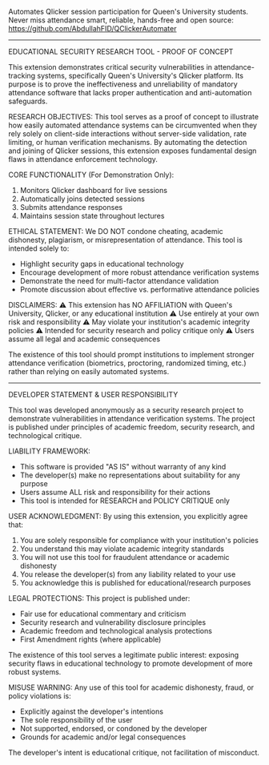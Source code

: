 Automates Qlicker session participation for Queen's University students. Never miss attendance smart, reliable, hands-free and open source: https://github.com/AbdullahFID/QClickerAutomater

---

EDUCATIONAL SECURITY RESEARCH TOOL - PROOF OF CONCEPT

This extension demonstrates critical security vulnerabilities in attendance-tracking systems, specifically Queen's University's Qlicker platform. Its purpose is to prove the ineffectiveness and unreliability of mandatory attendance software that lacks proper authentication and anti-automation safeguards.

RESEARCH OBJECTIVES:
This tool serves as a proof of concept to illustrate how easily automated attendance systems can be circumvented when they rely solely on client-side interactions without server-side validation, rate limiting, or human verification mechanisms. By automating the detection and joining of Qlicker sessions, this extension exposes fundamental design flaws in attendance enforcement technology.

CORE FUNCTIONALITY (For Demonstration Only):
1. Monitors Qlicker dashboard for live sessions
2. Automatically joins detected sessions
3. Submits attendance responses
4. Maintains session state throughout lectures

ETHICAL STATEMENT:
We DO NOT condone cheating, academic dishonesty, plagiarism, or misrepresentation of attendance. This tool is intended solely to:
- Highlight security gaps in educational technology
- Encourage development of more robust attendance verification systems
- Demonstrate the need for multi-factor attendance validation
- Promote discussion about effective vs. performative attendance policies

DISCLAIMERS:
⚠️ This extension has NO AFFILIATION with Queen's University, Qlicker, or any educational institution
⚠️ Use entirely at your own risk and responsibility
⚠️ May violate your institution's academic integrity policies
⚠️ Intended for security research and policy critique only
⚠️ Users assume all legal and academic consequences

The existence of this tool should prompt institutions to implement stronger attendance verification (biometrics, proctoring, randomized timing, etc.) rather than relying on easily automated systems.

----

DEVELOPER STATEMENT & USER RESPONSIBILITY

This tool was developed anonymously as a security research project to demonstrate vulnerabilities in attendance verification systems. The project is published under principles of academic freedom, security research, and technological critique.

LIABILITY FRAMEWORK:
- This software is provided "AS IS" without warranty of any kind
- The developer(s) make no representations about suitability for any purpose
- Users assume ALL risk and responsibility for their actions
- This tool is intended for RESEARCH and POLICY CRITIQUE only

USER ACKNOWLEDGMENT:
By using this extension, you explicitly agree that:
1. You are solely responsible for compliance with your institution's policies
2. You understand this may violate academic integrity standards
3. You will not use this tool for fraudulent attendance or academic dishonesty
4. You release the developer(s) from any liability related to your use
5. You acknowledge this is published for educational/research purposes

LEGAL PROTECTIONS:
This project is published under:
- Fair use for educational commentary and criticism
- Security research and vulnerability disclosure principles  
- Academic freedom and technological analysis protections
- First Amendment rights (where applicable)

The existence of this tool serves a legitimate public interest: exposing security flaws in educational technology to promote development of more robust systems.

MISUSE WARNING:
Any use of this tool for academic dishonesty, fraud, or policy violations is:
- Explicitly against the developer's intentions
- The sole responsibility of the user
- Not supported, endorsed, or condoned by the developer
- Grounds for academic and/or legal consequences

The developer's intent is educational critique, not facilitation of misconduct.